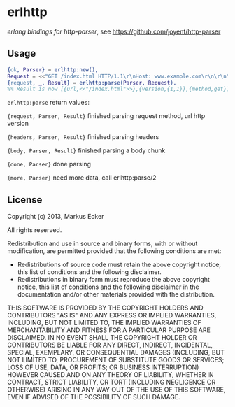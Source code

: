 erlhttp
================================

*erlang bindings for http-parser*, see https://github.com/joyent/http-parser


Usage
-------------------------

```erlang
{ok, Parser} = erlhttp:new(),
Request = <<"GET /index.html HTTP/1.1\r\nHost: www.example.com\r\n\r\n">>,
{request, _, Result} = erlhttp:parse(Parser, Request). 
%% Result is now [{url,<<"/index.html">>},{version,{1,1}},{method,get}]
```

```erlhttp:parse``` return values:

```{request, Parser, Result}``` finished parsing request method, url http version

```{headers, Parser, Result}``` finished parsing headers

```{body, Parser, Result}``` finished parsing a body chunk

```{done, Parser}``` done parsing

```{more, Parser}``` need more data, call erlhttp:parse/2


License
-------------------------
Copyright (c) 2013, Markus Ecker

All rights reserved.

Redistribution and use in source and binary forms, with or without modification, are permitted provided that the following conditions are met:

- Redistributions of source code must retain the above copyright notice, this list of conditions and the following disclaimer.
- Redistributions in binary form must reproduce the above copyright notice, this list of conditions and the following disclaimer in the documentation and/or other materials provided with the distribution.

THIS SOFTWARE IS PROVIDED BY THE COPYRIGHT HOLDERS AND CONTRIBUTORS "AS IS" AND ANY EXPRESS OR IMPLIED WARRANTIES, INCLUDING, BUT NOT LIMITED TO, THE IMPLIED WARRANTIES OF MERCHANTABILITY AND FITNESS FOR A PARTICULAR PURPOSE ARE DISCLAIMED. IN NO EVENT SHALL THE COPYRIGHT HOLDER OR CONTRIBUTORS BE LIABLE FOR ANY DIRECT, INDIRECT, INCIDENTAL, SPECIAL, EXEMPLARY, OR CONSEQUENTIAL DAMAGES (INCLUDING, BUT NOT LIMITED TO, PROCUREMENT OF SUBSTITUTE GOODS OR SERVICES; LOSS OF USE, DATA, OR PROFITS; OR BUSINESS INTERRUPTION) HOWEVER CAUSED AND ON ANY THEORY OF LIABILITY, WHETHER IN CONTRACT, STRICT LIABILITY, OR TORT (INCLUDING NEGLIGENCE OR OTHERWISE) ARISING IN ANY WAY OUT OF THE USE OF THIS SOFTWARE, EVEN IF ADVISED OF THE POSSIBILITY OF SUCH DAMAGE.



